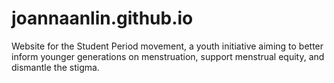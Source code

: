 # joannaanlin.github.io
Website for the Student Period movement, a youth initiative aiming to better inform younger generations on menstruation, support menstrual equity, and dismantle the stigma.
